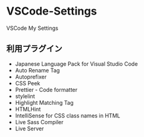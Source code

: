 # VSCode-Settings

VSCode My Settings

## 利用プラグイン

- Japanese Language Pack for Visual Studio Code
- Auto Rename Tag
- Autoprefixer
- CSS Peek
- Prettier - Code formatter
- stylelint
- Highlight Matching Tag
- HTMLHint
- IntelliSense for CSS class names in HTML
- Live Sass Compiler
- Live Server

